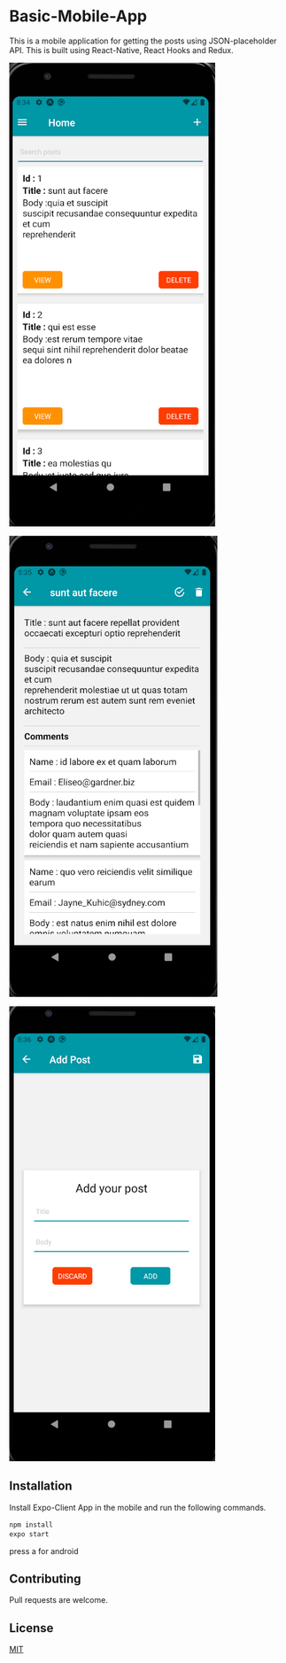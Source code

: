 # Basic-Mobile-App

This is a mobile application for getting the posts using JSON-placeholder API.
This is built using React-Native, React Hooks and Redux.

![alt text](https://github.com/ChakravarthiChowdary/Basic-Mobile-App/blob/master/assets/appScreen1.PNG)

![alt text](https://github.com/ChakravarthiChowdary/Basic-Mobile-App/blob/master/assets/appScreen2.PNG)

![alt text](https://github.com/ChakravarthiChowdary/Basic-Mobile-App/blob/master/assets/appScreen3.PNG)

## Installation

Install Expo-Client App in the mobile and run the following commands.

```bash
npm install
expo start
```

press a for android

## Contributing

Pull requests are welcome.

## License

[MIT](https://choosealicense.com/licenses/mit/)
